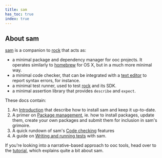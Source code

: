 ```yaml
---
title: sam
has_toc: true
index: true
---
```


## About sam

[sam][] is a companion to [rock][] that acts as:
  
  * a minimal package and dependency manager for ooc projects. It operates
    similarly to [homebrew](https://brew.sh) for OS X, but in a much more
    minimal way.
  * a minimal code checker, that can be integrated with a [text
    editor][editors] to report syntax errors, for instance.
  * a minimal test runner, used to test [rock][] and its SDK.
  * a minimal assertion library that provides `describe` and `expect`.

[editors]: /docs/tools/editors/
[rock]: /docs/tools/rock/
[sam]: https://github.com/ooc-lang/sam

These docs contain:

  1. An [Introduction](intro/) that describe how to install sam and keep it
  up-to-date.
  2. A primer on [Package management](package-management/), ie. how to install
  packages, update them, create your own packages and submit them for inclusion
  in sam's grimoire.
  3. A quick rundown of sam's [Code checking](code-checking/) features
  4. A guide on [Writing and running tests](testing/) with sam.

If you're looking into a narrative-based approach to ooc tools, head over
to the [tutorial][], which explains quite a bit about sam.

[tutorial]: /docs/tutorial/

